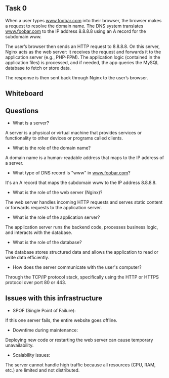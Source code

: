 ## Task 0

When a user types www.foobar.com into their browser, the browser makes a request to resolve the domain name. The DNS system translates www.foobar.com to the IP address 8.8.8.8 using an A record for the subdomain www.

The user’s browser then sends an HTTP request to 8.8.8.8. On this server, Nginx acts as the web server: it receives the request and forwards it to the application server (e.g., PHP-FPM). The application logic (contained in the application files) is processed, and if needed, the app queries the MySQL database to fetch or store data.

The response is then sent back through Nginx to the user’s browser.

## Whiteboard



## Questions

- What is a server?

A server is a physical or virtual machine that provides services or functionality to other devices or programs called clients.

- What is the role of the domain name?

A domain name is a human-readable address that maps to the IP address of a server.

- What type of DNS record is "www" in www.foobar.com?

It's an A record that maps the subdomain www to the IP address 8.8.8.8.

- What is the role of the web server (Nginx)?

The web server handles incoming HTTP requests and serves static content or forwards requests to the application server.

- What is the role of the application server?

The application server runs the backend code, processes business logic, and interacts with the database.

- What is the role of the database?

The database stores structured data and allows the application to read or write data efficiently.

- How does the server communicate with the user's computer?

Through the TCP/IP protocol stack, specifically using the HTTP or HTTPS protocol over port 80 or 443.

## Issues with this infrastructure

- SPOF (Single Point of Failure):

If this one server fails, the entire website goes offline.

- Downtime during maintenance:

Deploying new code or restarting the web server can cause temporary unavailability.

- Scalability issues:

The server cannot handle high traffic because all resources (CPU, RAM, etc.) are limited and not distributed.